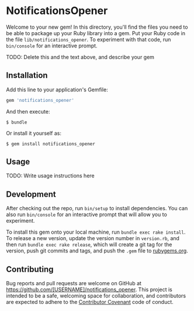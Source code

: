 # NotificationsOpener

Welcome to your new gem! In this directory, you'll find the files you need to be able to package up your Ruby library into a gem. Put your Ruby code in the file `lib/notifications_opener`. To experiment with that code, run `bin/console` for an interactive prompt.

TODO: Delete this and the text above, and describe your gem

## Installation

Add this line to your application's Gemfile:

```ruby
gem 'notifications_opener'
```

And then execute:

    $ bundle

Or install it yourself as:

    $ gem install notifications_opener

## Usage

TODO: Write usage instructions here

## Development

After checking out the repo, run `bin/setup` to install dependencies. You can also run `bin/console` for an interactive prompt that will allow you to experiment.

To install this gem onto your local machine, run `bundle exec rake install`. To release a new version, update the version number in `version.rb`, and then run `bundle exec rake release`, which will create a git tag for the version, push git commits and tags, and push the `.gem` file to [rubygems.org](https://rubygems.org).

## Contributing

Bug reports and pull requests are welcome on GitHub at https://github.com/[USERNAME]/notifications_opener. This project is intended to be a safe, welcoming space for collaboration, and contributors are expected to adhere to the [Contributor Covenant](http://contributor-covenant.org) code of conduct.
